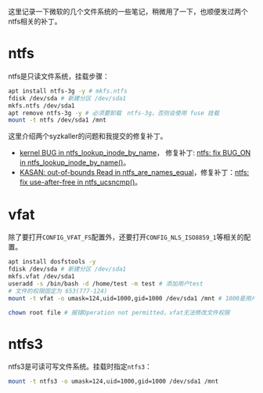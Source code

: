 这里记录一下微软的几个文件系统的一些笔记，稍微用了一下，也顺便发过两个ntfs相关的补丁。

# ntfs

ntfs是只读文件系统，挂载步骤：
```sh
apt install ntfs-3g -y # mkfs.ntfs
fdisk /dev/sda # 新建分区 /dev/sda1
mkfs.ntfs /dev/sda1
apt remove ntfs-3g -y # 必须要卸载　ntfs-3g，否则会使用 fuse 挂载
mount -t ntfs /dev/sda1 /mnt
```

这里介绍两个syzkaller的问题和我提交的修复补丁。

- [kernel BUG in ntfs_lookup_inode_by_name](https://syzkaller.appspot.com/bug?id=c0e6183d33a904a5b7e3d5dedf877c5139b11a53)， 修复补丁: [ntfs: fix BUG_ON in ntfs_lookup_inode_by_name()](https://lore.kernel.org/all/20220809064730.2316892-1-chenxiaosong2@huawei.com/)。
- [KASAN: out-of-bounds Read in ntfs_are_names_equal](https://syzkaller.appspot.com/bug?id=80913ff3e4962a46fcce7ffd4125fdd1b8e11171)，修复补丁：[ntfs: fix use-after-free in ntfs_ucsncmp()](https://lore.kernel.org/all/20220709064511.3304299-1-chenxiaosong2@huawei.com/)。

# vfat

除了要打开`CONFIG_VFAT_FS`配置外，还要打开`CONFIG_NLS_ISO8859_1`等相关的配置。

```sh
apt install dosfstools -y
fdisk /dev/sda # 新建分区 /dev/sda1
mkfs.vfat /dev/sda1
useradd -s /bin/bash -d /home/test -m test # 添加用户test
# 文件的权限固定为 653(777-124)
mount -t vfat -o umask=124,uid=1000,gid=1000 /dev/sda1 /mnt # 1000是用户test的uid

chown root file # 报错Operation not permitted，vfat无法修改文件权限
```

# ntfs3

ntfs3是可读可写文件系统。挂载时指定`ntfs3`：
```sh
mount -t ntfs3 -o umask=124,uid=1000,gid=1000 /dev/sda1 /mnt
```
